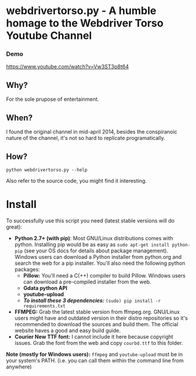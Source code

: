 webdrivertorso.py - A humble homage to the Webdriver Torso Youtube Channel
==========================================================================

### Demo
https://www.youtube.com/watch?v=Vw3ST3p8t64

## Why?
For the sole prupose of entertainment.

## When?
I found the original channel in mid-april 2014, besides the conspiranoic nature of the channel, it's not so hard to replicate programatically.

## How?
`python webdrivertorso.py --help`

Also refer to the source code, you might find it interesting.


Install
=======
To successfully use this script you need (latest stable versions will do great):

 - **Python 2.7+ (with pip)**: Most GNU/Linux distributions comes with python. Installing pip would be as easy as `sudo apt-get install python-pip` (see your OS docs for details about package management). Windows users can download a Python installer from python.org and search the web for a pip installer. You'll also need the following python packages:
    - **Pillow:**  You'll need a C(++) compiler to build Pillow. Windows users can download a pre-compiled installer from the web.
    - **Gdata python API**
    - **youtube-upload**
    - ***To install these 3 dependencies:*** `(sudo) pip install -r requirements.txt`
 - **FFMPEG:** Grab the latest stable version from ffmpeg.org. GNU/Linux users might have and outdated version in their distro repositories so it's recommended to download the sources and build them. The official website haves a good and easy build guide.
 - **Courier New TTF font:** I cannot include it here because copyright issues. Grab the font from the web and copy `courbd.ttf` to this folder.

**Note (mostly for Windows users):** `ffmpeg` and `youtube-upload` must be in your system's PATH. (i.e. you can call them within the command line from anywhere)
